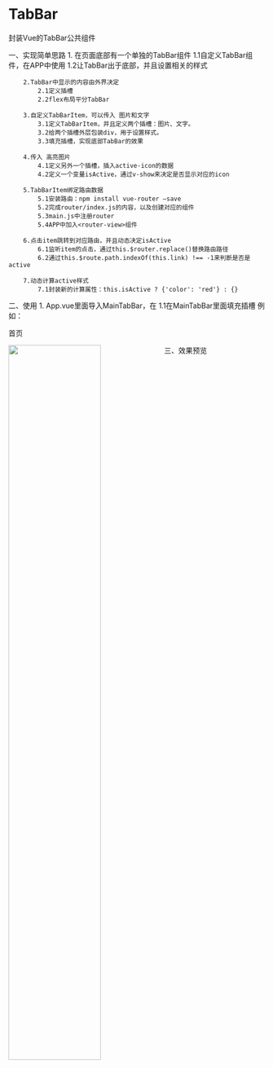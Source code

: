 # TabBar
封装Vue的TabBar公共组件

一、实现简单思路
        1. 在页面底部有一个单独的TabBar组件
            1.1自定义TabBar组件，在APP中使用
            1.2让TabBar出于底部，并且设置相关的样式
            
        2.TabBar中显示的内容由外界决定
            2.1定义插槽
            2.2flex布局平分TabBar
            
        3.自定义TabBarItem，可以传入 图片和文字
            3.1定义TabBarItem，并且定义两个插槽：图片、文字。
            3.2给两个插槽外层包装div，用于设置样式。
            3.3填充插槽，实现底部TabBar的效果
            
        4.传入 高亮图片
            4.1定义另外一个插槽，插入active-icon的数据
            4.2定义一个变量isActive，通过v-show来决定是否显示对应的icon
            
        5.TabBarItem绑定路由数据
            5.1安装路由：npm install vue-router —save
            5.2完成router/index.js的内容，以及创建对应的组件
            5.3main.js中注册router
            5.4APP中加入<router-view>组件
            
        6.点击item跳转到对应路由，并且动态决定isActive
            6.1监听item的点击，通过this.$router.replace()替换路由路径
            6.2通过this.$route.path.indexOf(this.link) !== -1来判断是否是active
            
        7.动态计算active样式
            7.1封装新的计算属性：this.isActive ? {'color': 'red'} : {}
            
二、使用
            1. App.vue里面导入MainTabBar，在<template><div> <main-tab-bar></main-tab-bar>  </div></template>
            1.1在MainTabBar里面填充插槽
                例如：
                          <TabBarItem path="/home" activeColor="deepping">
                              <img slot="item-icon" src="~assets/img/tabbar/home.svg" alt="">
                              <img slot="item-icon-active" src="~assets/img/tabbar/home_active.svg" alt="">
                              <div slot="item-text">首页</div>
                          </TabBarItem>
                          
三、效果预览
                <img src="https://img2018.cnblogs.com/common/1585478/202002/1585478-20200216150525236-1898652490.gif" width = "60%"  div align=left />





            
